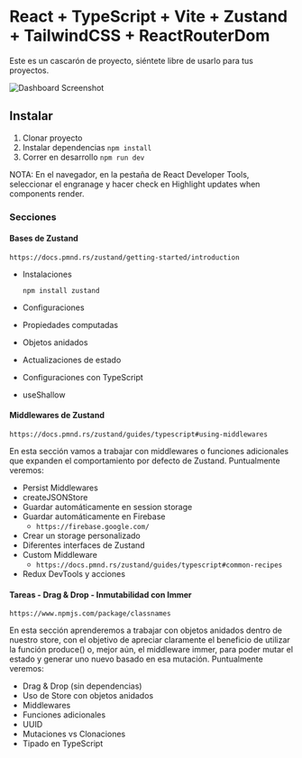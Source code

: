 # React + TypeScript + Vite + Zustand + TailwindCSS + ReactRouterDom

Este es un cascarón de proyecto, siéntete libre de usarlo para tus proyectos.

<img src="https://github.com/Klerith/zustand-mini-curso/blob/main/public/screenshot.png?raw=true" alt="Dashboard Screenshot">

## Instalar

1. Clonar proyecto
2. Instalar dependencias `npm install`
3. Correr en desarrollo `npm run dev`

NOTA: En el navegador, en la pestaña de React Developer Tools, seleccionar el engranage y hacer check en Highlight updates when components render.

### Secciones

#### Bases de Zustand

`https://docs.pmnd.rs/zustand/getting-started/introduction`

- Instalaciones

  `npm install zustand`

- Configuraciones
- Propiedades computadas
- Objetos anidados
- Actualizaciones de estado
- Configuraciones con TypeScript
- useShallow

#### Middlewares de Zustand

`https://docs.pmnd.rs/zustand/guides/typescript#using-middlewares`

En esta sección vamos a trabajar con middlewares o funciones adicionales que expanden el comportamiento por defecto de Zustand. Puntualmente veremos:

- Persist Middlewares
- createJSONStore
- Guardar automáticamente en session storage
- Guardar automáticamente en Firebase
  - `https://firebase.google.com/`
- Crear un storage personalizado
- Diferentes interfaces de Zustand
- Custom Middleware
  - `https://docs.pmnd.rs/zustand/guides/typescript#common-recipes`
- Redux DevTools y acciones

#### Tareas - Drag & Drop - Inmutabilidad con Immer

`https://www.npmjs.com/package/classnames`

En esta sección aprenderemos a trabajar con objetos anidados dentro de nuestro store, con el objetivo de apreciar claramente el beneficio de utilizar la función produce() o, mejor aún, el middleware immer, para poder mutar el estado y generar uno nuevo basado en esa mutación.
Puntualmente veremos:

- Drag & Drop (sin dependencias)
- Uso de Store con objetos anidados
- Middlewares
- Funciones adicionales
- UUID
- Mutaciones vs Clonaciones
- Tipado en TypeScript
